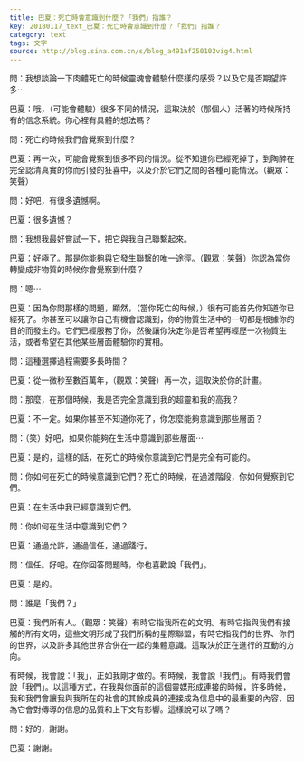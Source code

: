 ```yaml
---
title: 巴夏：死亡時會意識到什麼？「我們」指誰？
key: 20180117_text_巴夏：死亡時會意識到什麼？「我們」指誰？
category: text
tags: 文字
source: http://blog.sina.com.cn/s/blog_a491af250102vig4.html
---
```


問：我想談論一下肉體死亡的時候靈魂會體驗什麼樣的感受？以及它是否期望許多⋯

巴夏：哦，（可能會體驗）很多不同的情況，這取決於（那個人）活著的時候所持有的信念系統。你心裡有具體的想法嗎？

問：死亡的時候我們會覺察到什麼？

巴夏：再一次，可能會覺察到很多不同的情況。從不知道你已經死掉了，到陶醉在完全認清真實的你而引發的狂喜中，以及介於它們之間的各種可能情況。（觀眾：笑聲）

問：好吧，有很多遺憾啊。

巴夏：很多遺憾？

問：我想我最好嘗試一下，把它與我自己聯繫起來。

巴夏：好極了。那是你能夠與它發生聯繫的唯一途徑。（觀眾：笑聲）你認為當你轉變成非物質的時候你會覺察到什麼？

問：嗯⋯

巴夏：因為你問那樣的問題，顯然，（當你死亡的時候，）很有可能首先你知道你已經死了。你甚至可以讓你自己有機會認識到，你的物質生活中的一切都是根據你的目的而發生的。它們已經服務了你，然後讓你決定你是否希望再經歷一次物質生活，或者希望在其他某些層面體驗你的實相。

問：這種選擇過程需要多長時間？

巴夏：從一微秒至數百萬年，（觀眾：笑聲）再一次，這取決於你的計畫。

問：那麼，在那個時候，我是否完全意識到我的超靈和我的高我？

巴夏：不一定。如果你甚至不知道你死了，你怎麼能夠意識到那些層面？

問：（笑）好吧，如果你能夠在生活中意識到那些層面⋯

巴夏：是的，這樣的話，在死亡的時候你意識到它們是完全有可能的。

問：你如何在死亡的時候意識到它們？死亡的時候，在過渡階段，你如何覺察到它們。

巴夏：在生活中我已經意識到它們。

問：你如何在生活中意識到它們？

巴夏：通過允許，通過信任，通過踐行。

問：信任。好吧。在你回答問題時，你也喜歡說「我們」。

巴夏：是的。

問：誰是「我們？」

巴夏：我們所有人。（觀眾：笑聲）有時它指我所在的文明。有時它指與我們有接觸的所有文明，這些文明形成了我們所稱的星際聯盟，有時它指我們的世界、你們的世界，以及許多其他世界合併在一起的集體意識。這取決於正在進行的互動的方向。

有時候，我會說：「我」，正如我剛才做的。有時候，我會說「我們」。有時我們會說「我們」。以這種方式，在我與你面前的這個靈媒形成連接的時候，許多時候，我和我們會讓我與我所在的社會的其餘成員的連接成為信息中的最重要的內容，因為它會對傳導的信息的品質和上下文有影響。這樣說可以了嗎？

問：好的，謝謝。

巴夏：謝謝。
